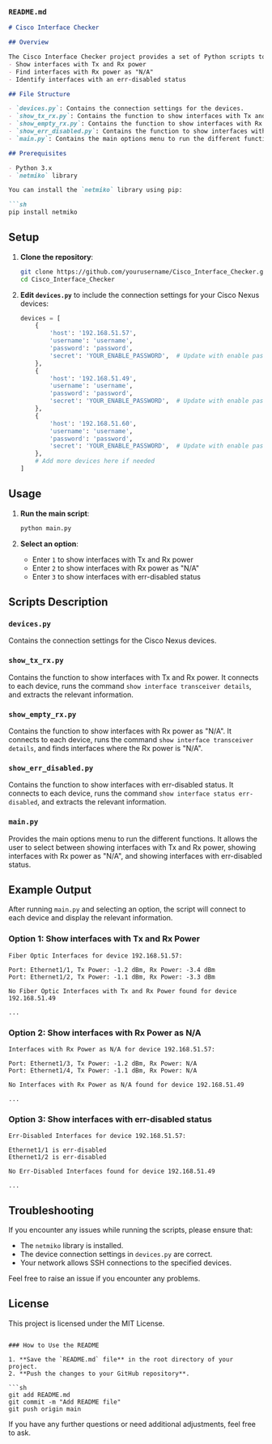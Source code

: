 
### `README.md`

```markdown
# Cisco Interface Checker

## Overview

The Cisco Interface Checker project provides a set of Python scripts to check various statuses of interfaces on Cisco Nexus devices. It includes functionalities to:
- Show interfaces with Tx and Rx power
- Find interfaces with Rx power as "N/A"
- Identify interfaces with an err-disabled status

## File Structure

- `devices.py`: Contains the connection settings for the devices.
- `show_tx_rx.py`: Contains the function to show interfaces with Tx and Rx power.
- `show_empty_rx.py`: Contains the function to show interfaces with Rx power as "N/A".
- `show_err_disabled.py`: Contains the function to show interfaces with err-disabled status.
- `main.py`: Contains the main options menu to run the different functions.

## Prerequisites

- Python 3.x
- `netmiko` library

You can install the `netmiko` library using pip:

```sh
pip install netmiko
```

## Setup

1. **Clone the repository**:

    ```sh
    git clone https://github.com/yourusername/Cisco_Interface_Checker.git
    cd Cisco_Interface_Checker
    ```

2. **Edit `devices.py`** to include the connection settings for your Cisco Nexus devices:

    ```python
    devices = [
        {
            'host': '192.168.51.57',
            'username': 'username',
            'password': 'password',
            'secret': 'YOUR_ENABLE_PASSWORD',  # Update with enable password if applicable
        },
        {
            'host': '192.168.51.49',
            'username': 'username',
            'password': 'password',
            'secret': 'YOUR_ENABLE_PASSWORD',  # Update with enable password if applicable
        },
        {
            'host': '192.168.51.60',
            'username': 'username',
            'password': 'password',
            'secret': 'YOUR_ENABLE_PASSWORD',  # Update with enable password if applicable
        },
        # Add more devices here if needed
    ]
    ```

## Usage

1. **Run the main script**:

    ```sh
    python main.py
    ```

2. **Select an option**:

    - Enter `1` to show interfaces with Tx and Rx power
    - Enter `2` to show interfaces with Rx power as "N/A"
    - Enter `3` to show interfaces with err-disabled status

## Scripts Description

### `devices.py`

Contains the connection settings for the Cisco Nexus devices.

### `show_tx_rx.py`

Contains the function to show interfaces with Tx and Rx power. It connects to each device, runs the command `show interface transceiver details`, and extracts the relevant information.

### `show_empty_rx.py`

Contains the function to show interfaces with Rx power as "N/A". It connects to each device, runs the command `show interface transceiver details`, and finds interfaces where the Rx power is "N/A".

### `show_err_disabled.py`

Contains the function to show interfaces with err-disabled status. It connects to each device, runs the command `show interface status err-disabled`, and extracts the relevant information.

### `main.py`

Provides the main options menu to run the different functions. It allows the user to select between showing interfaces with Tx and Rx power, showing interfaces with Rx power as "N/A", and showing interfaces with err-disabled status.

## Example Output

After running `main.py` and selecting an option, the script will connect to each device and display the relevant information.

### Option 1: Show interfaces with Tx and Rx Power

```
Fiber Optic Interfaces for device 192.168.51.57:

Port: Ethernet1/1, Tx Power: -1.2 dBm, Rx Power: -3.4 dBm
Port: Ethernet1/2, Tx Power: -1.1 dBm, Rx Power: -3.3 dBm

No Fiber Optic Interfaces with Tx and Rx Power found for device 192.168.51.49

...
```

### Option 2: Show interfaces with Rx Power as N/A

```
Interfaces with Rx Power as N/A for device 192.168.51.57:

Port: Ethernet1/3, Tx Power: -1.2 dBm, Rx Power: N/A
Port: Ethernet1/4, Tx Power: -1.1 dBm, Rx Power: N/A

No Interfaces with Rx Power as N/A found for device 192.168.51.49

...
```

### Option 3: Show interfaces with err-disabled status

```
Err-Disabled Interfaces for device 192.168.51.57:

Ethernet1/1 is err-disabled
Ethernet1/2 is err-disabled

No Err-Disabled Interfaces found for device 192.168.51.49

...
```

## Troubleshooting

If you encounter any issues while running the scripts, please ensure that:

- The `netmiko` library is installed.
- The device connection settings in `devices.py` are correct.
- Your network allows SSH connections to the specified devices.

Feel free to raise an issue if you encounter any problems.

## License

This project is licensed under the MIT License.
```

### How to Use the README

1. **Save the `README.md` file** in the root directory of your project.
2. **Push the changes to your GitHub repository**.

```sh
git add README.md
git commit -m "Add README file"
git push origin main
```

If you have any further questions or need additional adjustments, feel free to ask.
